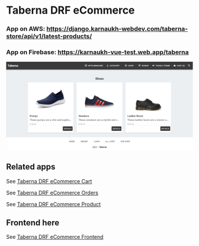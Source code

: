 # Taberna DRF eCommerce

### App on AWS: <https://django.karnaukh-webdev.com/taberna-store/api/v1/latest-products/>

### App on Firebase: <https://karnaukh-vue-test.web.app/taberna>

![Taberna DRF eCommerce screenshot](https://github.com/SerhiiKarnaukh/test-applications-manager/blob/main/portfolio/apps/taberna_profiles/taberna_drf.jpg)

## Related apps

See [Taberna DRF eCommerce Cart](https://github.com/SerhiiKarnaukh/test-applications-manager/tree/main/portfolio/apps/taberna_cart)

See [Taberna DRF eCommerce Orders](https://github.com/SerhiiKarnaukh/test-applications-manager/tree/main/portfolio/apps/taberna_orders)

See [Taberna DRF eCommerce Product](https://github.com/SerhiiKarnaukh/test-applications-manager/tree/main/portfolio/apps/taberna_product)

## Frontend here

See [Taberna DRF eCommerce Frontend](https://django.karnaukh-webdev.com/category/vuejs/vuejs-ecommerce-app/)
